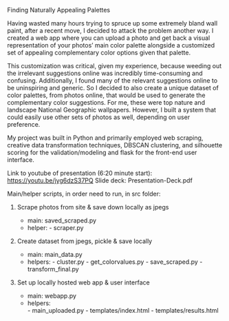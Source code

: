 Finding Naturally Appealing Palettes

Having wasted many hours trying to spruce up some extremely bland wall paint, after a recent move, I decided to attack the problem another way. I created a web app where you can upload a photo and get back a visual representation of your photos’ main color palette alongside a customized set of appealing complementary color options given that palette.

This customization was critical, given my experience, because weeding out the irrelevant suggestions online was incredibly time-consuming and confusing. Additionally, I found many of the relevant suggestions online to be uninspiring and generic. So I decided to also create a unique dataset of color palettes, from photos online, that would be used to generate the complementary color suggestions. For me, these were top nature and landscape National Geographic wallpapers. However, I built a system that could easily use other sets of photos as well, depending on user preference.

My project was built in Python and primarily employed web scraping, creative data transformation techniques, DBSCAN clustering, and silhouette scoring for the validation/modeling and flask for the front-end user interface.


Link to youtube of presentation (6:20 minute start): https://youtu.be/jyg6dzS37PQ
Slide deck: Presentation-Deck.pdf


Main/helper scripts, in order need to run, in src folder:

1. Scrape photos from site & save down locally as jpegs
    - main: saved_scraped.py
    - helper:
            - scraper.py

2. Create dataset from jpegs, pickle & save locally
    - main: main_data.py
    - helpers:
            - cluster.py
            - get_colorvalues.py
            - save_scraped.py
            - transform_final.py

3. Set up locally hosted web app & user interface
    - main: webapp.py
    - helpers:    
            - main_uploaded.py
            - templates/index.html
            - templates/results.html
